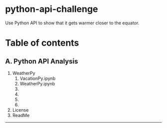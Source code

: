 # python-api-challenge
Use Python API to show that it gets warmer closer to the equator.

# Table of contents

## A. Python API Analysis

1. WeatherPy
    1. VacationPy.ipynb
    2. WeatherPy.ipynb
    3. 
    4. 
    5. 
    6. 
2. License
3. ReadMe

-----------
